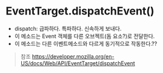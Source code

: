 # EventTarget.dispatchEvent()
- dispatch: 급파하다. 특파하다. 신속하게 보내다.
- 이 메소드는 Event 객체를 다른 오브젝트(돔 요소?)로 전달한다. 
- 이 메소드는 다른 이벤트메소드와 다르게 동기적으로 작동한다.??

> 참조
> https://developer.mozilla.org/en-US/docs/Web/API/EventTarget/dispatchEvent